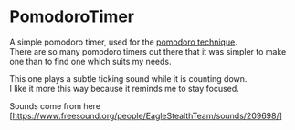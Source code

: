 PomodoroTimer
=============

A simple pomodoro timer, used for the [pomodoro technique](http://en.wikipedia.org/wiki/Pomodoro_Technique).  
There are so many pomodoro timers out there that it was simpler to make one than to find one which suits my needs.  

This one plays a subtle ticking sound while it is counting down.  
I like it more this way because it reminds me to stay focused.

Sounds come from here [https://www.freesound.org/people/EagleStealthTeam/sounds/209698/]
